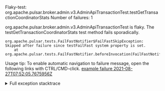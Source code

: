         
Flaky-test: org.apache.pulsar.broker.admin.v3.AdminApiTransactionTest.testGetTransactionCoordinatorStats
Number of failures: 1

org.apache.pulsar.broker.admin.v3.AdminApiTransactionTest is flaky. The testGetTransactionCoordinatorStats test method fails sporadically.

```
org.apache.pulsar.tests.FailFastNotifier$FailFastSkipException: Skipped after failure since testFailFast system property is set.
	at org.apache.pulsar.tests.FailFastNotifier.beforeInvocation(FailFastNotifier.java:88)

```

Usage tip: To enable automatic navigation to failure message, open the following links with CTRL/CMD-click.
[example failure 2021-08-27T07:52:05.7675956Z](https://github.com/apache/pulsar/runs/3440855061?check_suite_focus=true#step:9:352)


<details>
<summary>Full exception stacktrace</summary>
<code><pre>
org.apache.pulsar.tests.FailFastNotifier$FailFastSkipException: Skipped after failure since testFailFast system property is set.
	at org.apache.pulsar.tests.FailFastNotifier.beforeInvocation(FailFastNotifier.java:88)

</pre></code>
</details>

